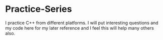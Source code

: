 # Practice-Series
I practice C++ from different platforms. I will put interesting questions and my code here for my later reference and I feel this will help many others also.
